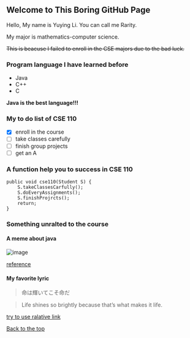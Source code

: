 ## Welcome to This Boring GitHub Page

Hello, My name is Yuying Li. You can call me Rarity.

My major is mathematics-computer science.

~~This is beacuse I failed to enroll in the CSE majors due to the bad luck.~~

### Program language I have learned before
- Java
- C++
- C

**Java is the best language!!!**

### My to do list of CSE 110
- [x] enroll in the course
- [ ] take classes carefully
- [ ] finish group projects
- [ ] get an A

### A function help you to success in CSE 110
```
public void cse110(Student S) {
    S.takeClassesCarfully();
    S.doEveryAssignments();
    S.finishProjrcts();
    return;
}
```

### Something unralted to the course

#### A meme about java

![image](https://images3.memedroid.com/images/UPLOADED793/5b4f049b3a976.jpeg)

[reference](https://images3.memedroid.com/images/UPLOADED793/5b4f049b3a976.jpeg)

#### My favorite lyric
> 命は輝いてこそ命だ

> Life shines so brightly because that’s what makes it life.


[try to use ralative link](/forRelativeLink)

[Back to the top](#welcome-to-this-boring-gitHub-page)
